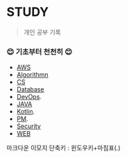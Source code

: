 # STUDY
> 개인 공부 기록

### :blush: 기초부터 천천히 :blush:
- [AWS](https://github.com/foskingson/STUDY/tree/main/AWS)
- [Algorithmn](https://github.com/foskingson/STUDY/tree/main/Algorithmn)
- [CS](https://github.com/foskingson/STUDY/tree/main/CS)
- [Database](https://github.com/foskingson/STUDY/tree/main/Database)
- [DevOps](https://github.com/foskingson/STUDY/tree/main/DevOps).
- [JAVA](https://github.com/foskingson/STUDY/tree/main/JAVA)
- [Kotlin](https://github.com/foskingson/STUDY/tree/main/Kotlin).
- [PM](https://github.com/foskingson/STUDY/tree/main/PM).
- [Security](https://github.com/foskingson/STUDY/tree/main/Security)
- [WEB](https://github.com/foskingson/STUDY/tree/main/WEB)



마크다운 이모지 단축키 : 윈도우키+마침표(.)

<br>
<br>
<br>

